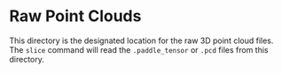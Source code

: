 # Raw Point Clouds

This directory is the designated location for the raw 3D point cloud files. The `slice` command will read the `.paddle_tensor` or `.pcd` files from this directory.
